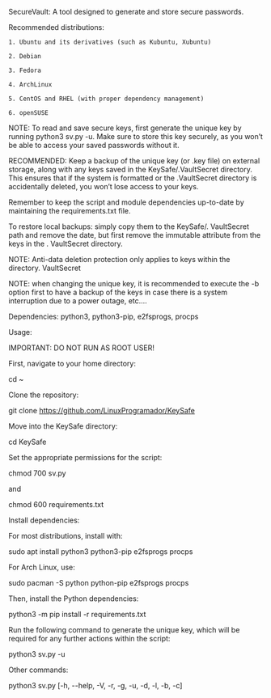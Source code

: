 SecureVault: A tool designed to generate and store secure passwords.

Recommended distributions:

    1. Ubuntu and its derivatives (such as Kubuntu, Xubuntu)

    2. Debian 

    3. Fedora 

    4. ArchLinux

    5. CentOS and RHEL (with proper dependency management)

    6. openSUSE

NOTE: To read and save secure keys, first generate the unique key by running python3 sv.py -u. Make sure to store this key securely, as you won’t be able to access your saved passwords without it.

RECOMMENDED: Keep a backup of the unique key (or .key file) on external storage, along with any keys saved in the KeySafe/.VaultSecret directory. This ensures that if the system is formatted or the .VaultSecret directory is accidentally deleted, you won’t lose access to your keys.

Remember to keep the script and module dependencies up-to-date by maintaining the requirements.txt file.

To restore local backups: simply copy them to the KeySafe/. VaultSecret path and remove the date, but first remove the immutable attribute from the keys in the . VaultSecret directory.

NOTE: Anti-data deletion protection only applies to keys within the directory. VaultSecret

NOTE: when changing the unique key, it is recommended to execute the -b option first to have a backup of the keys in case there is a system interruption due to a power outage, etc....

Dependencies: python3, python3-pip, e2fsprogs, procps

Usage:

IMPORTANT: DO NOT RUN AS ROOT USER!

First, navigate to your home directory:

cd ~

Clone the repository:

git clone https://github.com/LinuxProgramador/KeySafe

Move into the KeySafe directory:

cd KeySafe

Set the appropriate permissions for the script:

chmod 700 sv.py

and

chmod 600 requirements.txt

Install dependencies:

For most distributions, install with:

sudo apt install python3 python3-pip e2fsprogs procps

For Arch Linux, use:

sudo pacman -S python python-pip e2fsprogs procps

Then, install the Python dependencies:

python3 -m pip install -r requirements.txt

Run the following command to generate the unique key, which will be required for any further actions within the script:

python3 sv.py -u

Other commands:

python3 sv.py [-h, --help, -V, -r, -g, -u, -d, -l, -b, -c]

